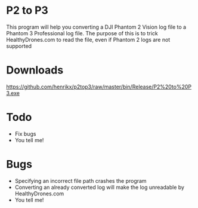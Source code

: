 # P2 to P3

This program will help you converting a DJI Phantom 2 Vision log file to a Phantom 3 Professional log file. The purpose of this
is to trick HealthyDrones.com to read the file, even if Phantom 2 logs are not supported

# Downloads
https://github.com/henrikx/p2top3/raw/master/bin/Release/P2%20to%20P3.exe

# Todo
* Fix bugs
* You tell me!

# Bugs
* Specifying an incorrect file path crashes the program
* Converting an already converted log will make the log unreadable by HealthyDrones.com
* You tell me!
